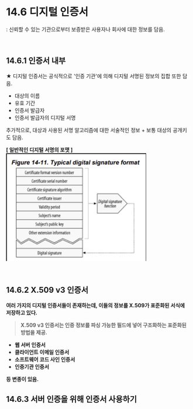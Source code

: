 # 14.6 디지털 인증서
 : 신뢰할 수 있는 기관으로부터 보증받은 사용자나 회사에 대한 정보를 담음.

<br/>

 ## 14.6.1 인증서 내부
★ 디지털 인증서는 공식적으로 '인증 기관'에 의해 디지털 서명된 정보의 집합 또한 담음.
- 대상의 이름
- 유효 기간
- 인증서 발급자
- 인증서 발급자의 디지털 서명

추가적으로, 대상과 사용된 서명 알고리즘에 대한 서술적인 정보 + 보통 대상의 공개키도 담음.

<b>[ 일반적인 디지털 서명의 포맷 ]
![image.png](image.png)

<br/>

## 14.6.2 X.509 v3 인증서
여러 가지의 디지털 인증서들이 존재하는데, 이들의 정보를 X.509가 표준화된 서식에 저장하고 있다.

> X.509 v3 인증서는 인증 정보를 파싱 가능한 필드에 넣어 구조화하는 표준화된 방법을 제공.

- 웹 서버 인증서
- 클라이언트 이메일 인증서
- 소프트웨어 코드 사인 인증서
- 인증기관 인증서

등 변종이 있음.

## 14.6.3 서버 인증을 위해 인증서 사용하기
